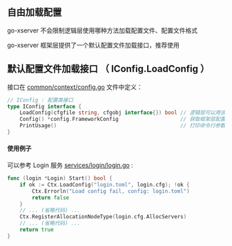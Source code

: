 ## 自由加载配置

go-xserver 不会限制逻辑层使用哪种方法加载配置文件、配置文件格式

go-xserver 框架层提供了一个默认配置文件加载接口，推荐使用


## 默认配置文件加载接口 （ IConfig.LoadConfig ）

接口在 [common/context/config.go](../common/context/config.go) 文件中定义：

```go
// IConfig : 配置类接口
type IConfig interface {
	LoadConfig(cfgfile string, cfgobj interface{}) bool // 逻辑层可以用该接口加载配置文件到 cfgobj 结构体对象， cfgobj 为指针类型
	Config() *config.FrameworkConfig                    // 获取框架层配置
	PrintUsage()                                        // 打印命令行参数
}
```

#### 使用例子

可以参考 Login 服务 [services/login/login.go](../services/login/login.go) :

```go
func (login *Login) Start() bool {
	if ok := Ctx.LoadConfig("login.toml", login.cfg); !ok {
		Ctx.Errorln("Load config fail, config: login.toml")
		return false
	}
	// ... (省略代码) ...
	Ctx.RegisterAllocationNodeType(login.cfg.AllocServers)
	// ... (省略代码) ...
	return true
}
```
